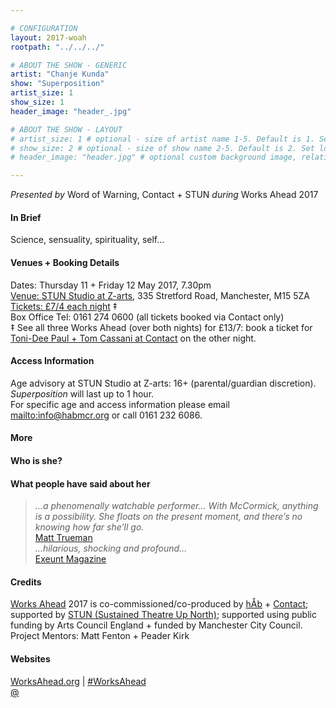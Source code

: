 ```yaml
---

# CONFIGURATION
layout: 2017-woah
rootpath: "../../../"

# ABOUT THE SHOW - GENERIC
artist: "Chanje Kunda"
show: "Superposition"
artist_size: 1
show_size: 1
header_image: "header_.jpg"

# ABOUT THE SHOW - LAYOUT
# artist_size: 1 # optional - size of artist name 1-5. Default is 1. Set longer names to lower values
# show_size: 2 # optional - size of show name 2-5. Default is 2. Set longer names to lower values
# header_image: "header.jpg" # optional custom background image, relative to current page

---
```

*Presented by* Word of Warning, Contact + STUN *during* Works Ahead 2017      
         
#### In Brief                      
Science, sensuality, spirituality, self…   

#### Venues + Booking Details        
Dates: Thursday 11 + Friday 12 May 2017, 7.30pm          
<a href="" target="_blank">Venue: STUN Studio at Z-arts</a>, 335 Stretford Road, Manchester, M15 5ZA         
<a href="http://contactmcr.com/whats-on/72292-works-ahead-at-stun-studio/booking" target="_blank">Tickets: £7/4 each night</a> ‡        
Box Office Tel: 0161 274 0600 (all tickets booked via Contact only)        
‡ See all three Works Ahead (over both nights) for £13/7: book a ticket for <a href="http://contactmcr.com/whats-on/72092-works-ahead-at-contact/booking" target="_blank">Toni-Dee Paul + Tom Cassani at Contact</a> on the other night.         
        
#### Access Information           
Age advisory at STUN Studio at Z-arts: 16+ (parental/guardian discretion). *Superposition* will last up to 1 hour.<br>For specific age and access information please email <mailto:info@habmcr.org> or call 0161 232 6086.     
        
#### More              
             
#### Who is she?             
            
#### What people have said about her
>*…a phenomenally watchable performer… With McCormick, anything is a possibility. She floats on the present moment, and there’s no knowing how far she’ll go.*<br><a href="http://matttrueman.co.uk/2012/09/review-big-hits-soho-theatre.html" target="_blank">Matt Trueman</a>              
>*…hilarious, shocking and profound…*<br><a href="http://exeuntmagazine.com/features/watch-out" target="_blank">Exeunt Magazine</a>               
#### Credits         
[Works Ahead](/hab/worksahead) 2017 is co-commissioned/co-produced by [hÅb](/hab) + <a href="http://contactmcr.com" target="_blank">Contact</a>; supported by <a href="http://stunlive.com" target="_blank">STUN (Sustained Theatre Up North)</a>; supported using public funding by Arts Council England + funded by Manchester City Council.<br>Project Mentors: Matt Fenton + Peader Kirk        
        
#### Websites         
<a href="http://worksahead.org" target="_blank">WorksAhead.org</a> | <a href="http://twitter.com/hashtag/WorksAhead" target="_blank">#WorksAhead</a><br><a href="http://twitter.com/" target="_blank">@</a>
